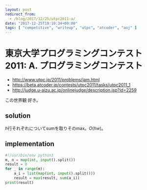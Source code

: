 ```yaml
---
layout: post
redirect_from:
  - /blog/2017/12/25/utpc2011-a/
date: "2017-12-25T19:10:34+09:00"
tags: [ "competitive", "writeup", "utpc", "atcoder", "aoj" ]
---
```


# 東京大学プログラミングコンテスト2011: A. プログラミングコンテスト

-   <http://www.utpc.jp/2011/problems/jam.html>
-   <https://beta.atcoder.jp/contests/utpc2011/tasks/utpc2011_1>
-   <http://judge.u-aizu.ac.jp/onlinejudge/description.jsp?id=2259>

この世界観 好き。

## solution

$h$行それぞれについてsumを取りそのmax。$O(hw)$。

## implementation

``` python
#!/usr/bin/env python3
m, n = map(int, input().split())
result = 0
for _ in range(m):
    a_i = list(map(int, input().split()))
    result = max(result, sum(a_i))
print(result)
```
